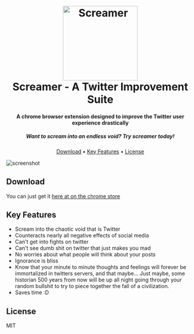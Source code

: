 <h1 align="center">
  <br>
  <a href="https://github.com/shimmy568/screamer"><img src="https://i.imgur.com/d3hdQQO.png" alt="Screamer" width="200"></a>
  <br>
  Screamer - A Twitter Improvement Suite
  <br>
</h1>

<h4 align="center">A chrome browser extension designed to improve the Twitter user experience drastically</h4>
<h5 align="center">Want to scream into an endless void? Try screamer today!</h5>

<p align="center">
  <a href="#download">Download</a> •
  <a href="#key-features">Key Features</a> •
  <a href="#license">License</a>
</p>

![screenshot](https://i.imgur.com/emDCeDM.gif)

## Download

You can just get it [here at on the chrome store](https://chrome.google.com/webstore/detail/screamer-twitter-improvem/mpeifaboppaofofdbmhoaeolnibaljof)

## Key Features

-   Scream into the chaotic void that is Twitter
-   Counteracts nearly all negative effects of social media
-   Can't get into fights on twitter
-   Can't see dumb shit on twitter that just makes you mad
-   No worries about what people will think about your posts
-   Ignorance is bliss
-   Know that your minute to minute thoughts and feelings will forever be immortalized in twitters servers, and that maybe... Just maybe, some historian 500 years from now will be up all night going through your random bullshit to try to piece together the fall of a civilization.
-   Saves time :D

## License

MIT
